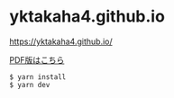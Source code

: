 # yktakaha4.github.io

https://yktakaha4.github.io/

[PDF版はこちら](https://github.com/yktakaha4/yktakaha4.github.io/releases/latest/download/resume.pdf)

```
$ yarn install
$ yarn dev
```
